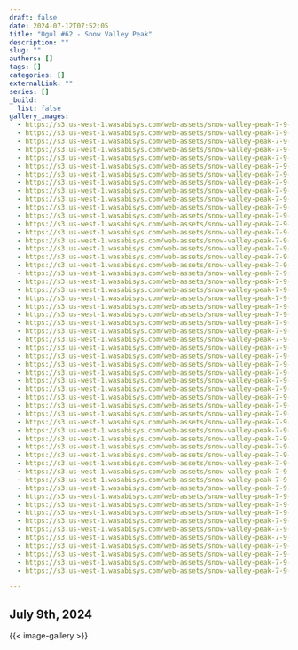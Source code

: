 ```yaml
---
draft: false
date: 2024-07-12T07:52:05
title: "Ogul #62 - Snow Valley Peak"
description: ""
slug: ""
authors: []
tags: []
categories: []
externalLink: ""
series: []
_build:
  list: false
gallery_images:
  - https://s3.us-west-1.wasabisys.com/web-assets/snow-valley-peak-7-9-24/PXL_20240709_221001038.jpg
  - https://s3.us-west-1.wasabisys.com/web-assets/snow-valley-peak-7-9-24/PXL_20240709_221528327.MP.jpg
  - https://s3.us-west-1.wasabisys.com/web-assets/snow-valley-peak-7-9-24/PXL_20240709_222950611.jpg
  - https://s3.us-west-1.wasabisys.com/web-assets/snow-valley-peak-7-9-24/PXL_20240709_230150850.jpg
  - https://s3.us-west-1.wasabisys.com/web-assets/snow-valley-peak-7-9-24/PXL_20240709_232034456.jpg
  - https://s3.us-west-1.wasabisys.com/web-assets/snow-valley-peak-7-9-24/PXL_20240709_232040042.jpg
  - https://s3.us-west-1.wasabisys.com/web-assets/snow-valley-peak-7-9-24/PXL_20240709_233645697.jpg
  - https://s3.us-west-1.wasabisys.com/web-assets/snow-valley-peak-7-9-24/PXL_20240709_233806738.jpg
  - https://s3.us-west-1.wasabisys.com/web-assets/snow-valley-peak-7-9-24/PXL_20240709_234015467.jpg
  - https://s3.us-west-1.wasabisys.com/web-assets/snow-valley-peak-7-9-24/PXL_20240709_234223122.jpg
  - https://s3.us-west-1.wasabisys.com/web-assets/snow-valley-peak-7-9-24/PXL_20240709_234228814.jpg
  - https://s3.us-west-1.wasabisys.com/web-assets/snow-valley-peak-7-9-24/PXL_20240709_234444735.jpg
  - https://s3.us-west-1.wasabisys.com/web-assets/snow-valley-peak-7-9-24/PXL_20240709_235033943.jpg
  - https://s3.us-west-1.wasabisys.com/web-assets/snow-valley-peak-7-9-24/PXL_20240709_235242612.jpg
  - https://s3.us-west-1.wasabisys.com/web-assets/snow-valley-peak-7-9-24/PXL_20240709_235553924.jpg
  - https://s3.us-west-1.wasabisys.com/web-assets/snow-valley-peak-7-9-24/PXL_20240710_001105698.jpg
  - https://s3.us-west-1.wasabisys.com/web-assets/snow-valley-peak-7-9-24/PXL_20240710_001328890.jpg
  - https://s3.us-west-1.wasabisys.com/web-assets/snow-valley-peak-7-9-24/PXL_20240710_001330148.jpg
  - https://s3.us-west-1.wasabisys.com/web-assets/snow-valley-peak-7-9-24/PXL_20240710_001331779.jpg
  - https://s3.us-west-1.wasabisys.com/web-assets/snow-valley-peak-7-9-24/PXL_20240710_001550356.MP.jpg
  - https://s3.us-west-1.wasabisys.com/web-assets/snow-valley-peak-7-9-24/PXL_20240710_002314944.jpg
  - https://s3.us-west-1.wasabisys.com/web-assets/snow-valley-peak-7-9-24/PXL_20240710_002319650.jpg
  - https://s3.us-west-1.wasabisys.com/web-assets/snow-valley-peak-7-9-24/PXL_20240710_002321396.jpg
  - https://s3.us-west-1.wasabisys.com/web-assets/snow-valley-peak-7-9-24/PXL_20240710_002518676.jpg
  - https://s3.us-west-1.wasabisys.com/web-assets/snow-valley-peak-7-9-24/PXL_20240710_003211029.jpg
  - https://s3.us-west-1.wasabisys.com/web-assets/snow-valley-peak-7-9-24/PXL_20240710_003212746.jpg
  - https://s3.us-west-1.wasabisys.com/web-assets/snow-valley-peak-7-9-24/PXL_20240710_003216466.jpg
  - https://s3.us-west-1.wasabisys.com/web-assets/snow-valley-peak-7-9-24/PXL_20240710_003257053.PANO.jpg
  - https://s3.us-west-1.wasabisys.com/web-assets/snow-valley-peak-7-9-24/PXL_20240710_003504985.MP.jpg
  - https://s3.us-west-1.wasabisys.com/web-assets/snow-valley-peak-7-9-24/PXL_20240710_003707068.MP.jpg
  - https://s3.us-west-1.wasabisys.com/web-assets/snow-valley-peak-7-9-24/PXL_20240710_003807455.jpg
  - https://s3.us-west-1.wasabisys.com/web-assets/snow-valley-peak-7-9-24/PXL_20240710_003815881.jpg
  - https://s3.us-west-1.wasabisys.com/web-assets/snow-valley-peak-7-9-24/PXL_20240710_003905465.jpg
  - https://s3.us-west-1.wasabisys.com/web-assets/snow-valley-peak-7-9-24/PXL_20240710_003906710.jpg
  - https://s3.us-west-1.wasabisys.com/web-assets/snow-valley-peak-7-9-24/PXL_20240710_003910927.jpg
  - https://s3.us-west-1.wasabisys.com/web-assets/snow-valley-peak-7-9-24/PXL_20240710_003912845.jpg
  - https://s3.us-west-1.wasabisys.com/web-assets/snow-valley-peak-7-9-24/PXL_20240710_003931311.jpg
  - https://s3.us-west-1.wasabisys.com/web-assets/snow-valley-peak-7-9-24/PXL_20240710_003954535.jpg
  - https://s3.us-west-1.wasabisys.com/web-assets/snow-valley-peak-7-9-24/PXL_20240710_004013664.PANO.jpg
  - https://s3.us-west-1.wasabisys.com/web-assets/snow-valley-peak-7-9-24/PXL_20240710_004239292.jpg
  - https://s3.us-west-1.wasabisys.com/web-assets/snow-valley-peak-7-9-24/PXL_20240710_004242393.jpg
  - https://s3.us-west-1.wasabisys.com/web-assets/snow-valley-peak-7-9-24/PXL_20240710_005246606.jpg
  - https://s3.us-west-1.wasabisys.com/web-assets/snow-valley-peak-7-9-24/PXL_20240710_005247890.jpg
  - https://s3.us-west-1.wasabisys.com/web-assets/snow-valley-peak-7-9-24/PXL_20240710_005249785.jpg
  - https://s3.us-west-1.wasabisys.com/web-assets/snow-valley-peak-7-9-24/PXL_20240710_005251534.jpg
  - https://s3.us-west-1.wasabisys.com/web-assets/snow-valley-peak-7-9-24/PXL_20240710_010348344.jpg
  - https://s3.us-west-1.wasabisys.com/web-assets/snow-valley-peak-7-9-24/PXL_20240710_011921010.MP.jpg
  - https://s3.us-west-1.wasabisys.com/web-assets/snow-valley-peak-7-9-24/PXL_20240710_014001380.MP.jpg
  - https://s3.us-west-1.wasabisys.com/web-assets/snow-valley-peak-7-9-24/PXL_20240710_020225688.jpg
  - https://s3.us-west-1.wasabisys.com/web-assets/snow-valley-peak-7-9-24/PXL_20240710_020241222.jpg
  - https://s3.us-west-1.wasabisys.com/web-assets/snow-valley-peak-7-9-24/PXL_20240710_020448662.jpg
  - https://s3.us-west-1.wasabisys.com/web-assets/snow-valley-peak-7-9-24/PXL_20240710_023809829.jpg
  - https://s3.us-west-1.wasabisys.com/web-assets/snow-valley-peak-7-9-24/PXL_20240710_023948059.jpg
  - https://s3.us-west-1.wasabisys.com/web-assets/snow-valley-peak-7-9-24/PXL_20240710_023954362.jpg
  - https://s3.us-west-1.wasabisys.com/web-assets/snow-valley-peak-7-9-24/PXL_20240710_024457343.MP.jpg

---
```


## July 9th, 2024


{{< image-gallery >}}
